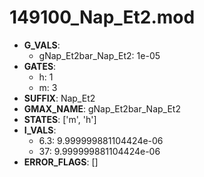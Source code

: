 # 149100_Nap_Et2.mod

- **G_VALS**:
  - gNap_Et2bar_Nap_Et2: 1e-05
- **GATES**:
  - h: 1
  - m: 3
- **SUFFIX**: Nap_Et2
- **GMAX_NAME**: gNap_Et2bar_Nap_Et2
- **STATES**: ['m', 'h']
- **I_VALS**:
  - 6.3: 9.999999881104424e-06
  - 37: 9.999999881104424e-06
- **ERROR_FLAGS**: []
